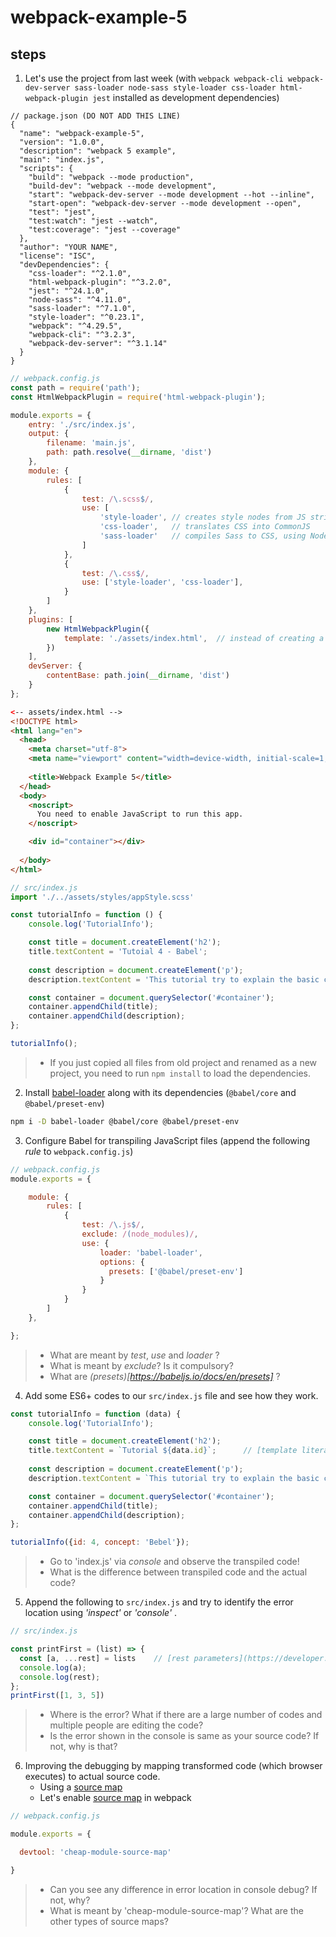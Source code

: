 # webpack-example-5


## steps

1. Let's use the project from last week (with `webpack webpack-cli webpack-dev-server sass-loader node-sass style-loader css-loader html-webpack-plugin jest` installed as development dependencies)
```javscript
// package.json (DO NOT ADD THIS LINE)
{
  "name": "webpack-example-5",
  "version": "1.0.0",
  "description": "webpack 5 example",
  "main": "index.js",
  "scripts": {
    "build": "webpack --mode production",
    "build-dev": "webpack --mode development",
    "start": "webpack-dev-server --mode development --hot --inline",
    "start-open": "webpack-dev-server --mode development --open",
    "test": "jest",
    "test:watch": "jest --watch",
    "test:coverage": "jest --coverage"
  },
  "author": "YOUR NAME",
  "license": "ISC",
  "devDependencies": {
    "css-loader": "^2.1.0",
    "html-webpack-plugin": "^3.2.0",
    "jest": "^24.1.0",
    "node-sass": "^4.11.0",
    "sass-loader": "^7.1.0",
    "style-loader": "^0.23.1",
    "webpack": "^4.29.5",
    "webpack-cli": "^3.2.3",
    "webpack-dev-server": "^3.1.14"
  }
}
```
```javascript
// webpack.config.js
const path = require('path');
const HtmlWebpackPlugin = require('html-webpack-plugin');

module.exports = {
	entry: './src/index.js',
	output: {
		filename: 'main.js',
		path: path.resolve(__dirname, 'dist')
	},
	module: {
		rules: [
			{
				test: /\.scss$/,
				use: [
					'style-loader', // creates style nodes from JS strings
					'css-loader',   // translates CSS into CommonJS
					'sass-loader'   // compiles Sass to CSS, using Node Sass by default
				]
			},
			{
				test: /\.css$/,
				use: ['style-loader', 'css-loader'],
			}
		]
	},
	plugins: [
		new HtmlWebpackPlugin({         
			template: './assets/index.html',  // instead of creating a new file, use the template
		})
	],
	devServer: {
		contentBase: path.join(__dirname, 'dist')
	}
};
```

```html
<-- assets/index.html -->
<!DOCTYPE html>
<html lang="en">
  <head>
    <meta charset="utf-8">
    <meta name="viewport" content="width=device-width, initial-scale=1, shrink-to-fit=no">
  
    <title>Webpack Example 5</title>
  </head>
  <body>
    <noscript>
      You need to enable JavaScript to run this app.
    </noscript>

    <div id="container"></div>
    
  </body>
</html>
```

```javascript
// src/index.js
import './../assets/styles/appStyle.scss'

const tutorialInfo = function () {
	console.log('TutorialInfo');

	const title = document.createElement('h2');
	title.textContent = 'Tutoial 4 - Babel';
	
	const description = document.createElement('p');
	description.textContent = 'This tutorial try to explain the basic concepts of jest';

	const container = document.querySelector('#container');
	container.appendChild(title);
	container.appendChild(description);
};

tutorialInfo();

```
>- If you just copied all files from old project and renamed as a new project, you need to run `npm install` to load the dependencies.

2. Install [babel-loader](https://github.com/babel/babel-loader) along with its dependencies (`@babel/core` and `@babel/preset-env`)
```bash
npm i -D babel-loader @babel/core @babel/preset-env
```

3. Configure Babel for transpiling JavaScript files (append the following _rule_ to `webpack.config.js`)
```javascript
// webpack.config.js
module.exports = {

	module: {
		rules: [
			{
				test: /\.js$/,
				exclude: /(node_modules)/,
				use: {
					loader: 'babel-loader',
					options: {
					  presets: ['@babel/preset-env']
					}
				}
			}
		]
	},

};
```

>- What are meant by _test_, _use_ and _loader_ ?
>- What is meant by _exclude_? Is it compulsory?
>- What are _(presets)[https://babeljs.io/docs/en/presets]_ ?

4. Add some ES6+ codes to our `src/index.js` file and see how they work.
```javascript
const tutorialInfo = function (data) {
	console.log('TutorialInfo');

	const title = document.createElement('h2');
	title.textContent = `Tutorial ${data.id}`;      // [template literals](https://developer.mozilla.org/en-US/docs/Web/JavaScript/Reference/Template_literals)
	
	const description = document.createElement('p');
	description.textContent = `This tutorial try to explain the basic concepts of ${data.concept}`;

	const container = document.querySelector('#container');
	container.appendChild(title);
	container.appendChild(description);
};

tutorialInfo({id: 4, concept: 'Bebel'});
```
>- Go to 'index.js' via _console_ and observe the transpiled code!
>- What is the difference between transpiled code and the actual code?

5.  Append the following to `src/index.js` and try to identify the error location using _'inspect'_ or _'console'_ .
```javascript
// src/index.js

const printFirst = (list) => {
  const [a, ...rest] = lists    // [rest parameters](https://developer.mozilla.org/en-US/docs/Web/JavaScript/Reference/Functions/rest_parameters)
  console.log(a);
  console.log(rest);
};
printFirst([1, 3, 5])
```
>- Where is the error? What if there are a large number of codes and multiple people are editing the code?
>- Is the error shown in the console is same as your source code? If not, why is that?

6. Improving the debugging by mapping transformed code (which browser executes) to actual source code.
	- Using a [source map](https://www.html5rocks.com/en/tutorials/developertools/sourcemaps/)
	- Let's enable [source map](https://webpack.js.org/configuration/devtool/) in webpack

```javascript
// webpack.config.js

module.exports = {

  devtool: 'cheap-module-source-map'

}
```
>- Can you see any difference in error location in console debug? If not, why?
>- What is meant by 'cheap-module-source-map'? What are the other types of source maps?
